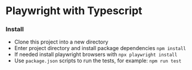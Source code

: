 # Playwright with Typescript
### Install
- Clone this project into a new directory
- Enter project directory and install package dependencies `npm install`
- If needed install playwright browsers with `npx playwright install`
- Use `package.json` scripts to run the tests, for example:
`npm run test`